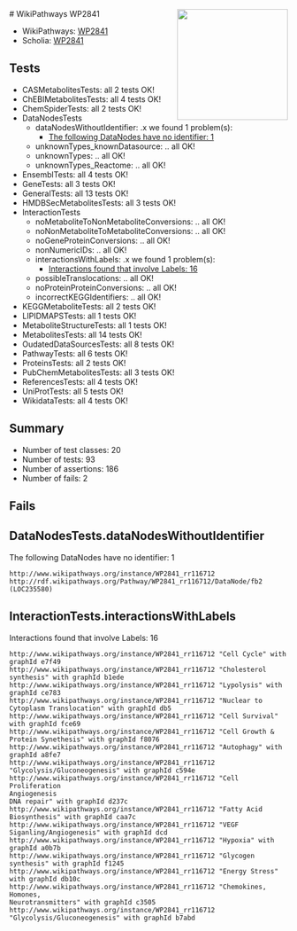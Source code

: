 <img style="float: right; width: 200px" src="https://upload.wikimedia.org/wikipedia/commons/thumb/8/83/Wplogo_with_text_500.png/640px-Wplogo_with_text_500.png" />
# WikiPathways WP2841

* WikiPathways: [WP2841](https://wikipathways.org/pathways/WP2841)
* Scholia: [WP2841](https://scholia.toolforge.org/wikipathways/WP2841)
## Tests
* CASMetabolitesTests: all 2 tests OK!
* ChEBIMetabolitesTests: all 4 tests OK!
* ChemSpiderTests: all 2 tests OK!
* DataNodesTests
    * dataNodesWithoutIdentifier: .x we found 1 problem(s):
        * [The following DataNodes have no identifier: 1](#d2d32fa0)
    * unknownTypes_knownDatasource: .. all OK!
    * unknownTypes: .. all OK!
    * unknownTypes_Reactome: .. all OK!
* EnsemblTests: all 4 tests OK!
* GeneTests: all 3 tests OK!
* GeneralTests: all 13 tests OK!
* HMDBSecMetabolitesTests: all 3 tests OK!
* InteractionTests
    * noMetaboliteToNonMetaboliteConversions: .. all OK!
    * noNonMetaboliteToMetaboliteConversions: .. all OK!
    * noGeneProteinConversions: .. all OK!
    * nonNumericIDs: .. all OK!
    * interactionsWithLabels: .x we found 1 problem(s):
        * [Interactions found that involve Labels: 16](#fe97a8be)
    * possibleTranslocations: .. all OK!
    * noProteinProteinConversions: .. all OK!
    * incorrectKEGGIdentifiers: .. all OK!
* KEGGMetaboliteTests: all 2 tests OK!
* LIPIDMAPSTests: all 1 tests OK!
* MetaboliteStructureTests: all 1 tests OK!
* MetabolitesTests: all 14 tests OK!
* OudatedDataSourcesTests: all 8 tests OK!
* PathwayTests: all 6 tests OK!
* ProteinsTests: all 2 tests OK!
* PubChemMetabolitesTests: all 3 tests OK!
* ReferencesTests: all 4 tests OK!
* UniProtTests: all 5 tests OK!
* WikidataTests: all 4 tests OK!


## Summary

* Number of test classes: 20
* Number of tests: 93
* Number of assertions: 186
* Number of fails: 2

## Fails

<a name="d2d32fa0" />

## DataNodesTests.dataNodesWithoutIdentifier

The following DataNodes have no identifier: 1
```
http://www.wikipathways.org/instance/WP2841_rr116712 http://rdf.wikipathways.org/Pathway/WP2841_rr116712/DataNode/fb2 (LOC235580)
```

<a name="fe97a8be" />

## InteractionTests.interactionsWithLabels

Interactions found that involve Labels: 16
```
http://www.wikipathways.org/instance/WP2841_rr116712 "Cell Cycle" with graphId e7f49
http://www.wikipathways.org/instance/WP2841_rr116712 "Cholesterol synthesis" with graphId b1ede
http://www.wikipathways.org/instance/WP2841_rr116712 "Lypolysis" with graphId ce783
http://www.wikipathways.org/instance/WP2841_rr116712 "Nuclear to Cytoplasm Translocation" with graphId db5
http://www.wikipathways.org/instance/WP2841_rr116712 "Cell Survival" with graphId fce69
http://www.wikipathways.org/instance/WP2841_rr116712 "Cell Growth & Protein Synethesis" with graphId f8076
http://www.wikipathways.org/instance/WP2841_rr116712 "Autophagy" with graphId a8fe7
http://www.wikipathways.org/instance/WP2841_rr116712 "Glycolysis/Gluconeogenesis" with graphId c594e
http://www.wikipathways.org/instance/WP2841_rr116712 "Cell Proliferation
Angiogenesis
DNA repair" with graphId d237c
http://www.wikipathways.org/instance/WP2841_rr116712 "Fatty Acid Biosynthesis" with graphId caa7c
http://www.wikipathways.org/instance/WP2841_rr116712 "VEGF Siganling/Angiogenesis" with graphId dcd
http://www.wikipathways.org/instance/WP2841_rr116712 "Hypoxia" with graphId a0b7b
http://www.wikipathways.org/instance/WP2841_rr116712 "Glycogen synthesis" with graphId f1245
http://www.wikipathways.org/instance/WP2841_rr116712 "Energy Stress" with graphId db10c
http://www.wikipathways.org/instance/WP2841_rr116712 "Chemokines, 
Homones, 
Neurotransmitters" with graphId c3505
http://www.wikipathways.org/instance/WP2841_rr116712 "Glycolysis/Gluconeogenesis" with graphId b7abd
```

